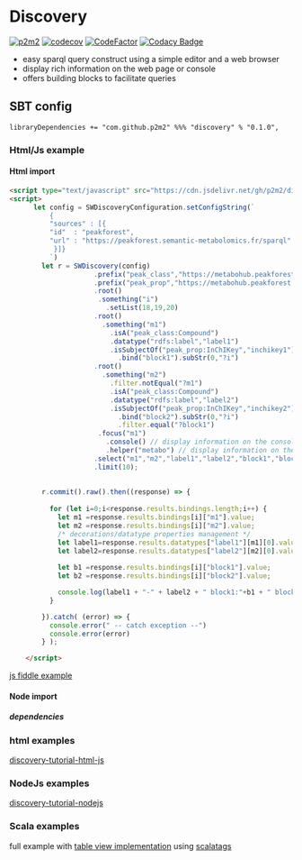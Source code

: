 # Discovery

[![p2m2](https://circleci.com/gh/p2m2/Discovery.svg?style=shield)](https://app.circleci.com/pipelines/github/p2m2)
[![codecov](https://codecov.io/gh/p2m2/Discovery/branch/develop/graph/badge.svg)](https://codecov.io/gh/p2m2/Discovery)
[![CodeFactor](https://www.codefactor.io/repository/github/p2m2/discovery/badge)](https://www.codefactor.io/repository/github/p2m2/discovery)
[![Codacy Badge](https://app.codacy.com/project/badge/Grade/8d8ecb66f9ff4963a22efab3c693b629)](https://www.codacy.com/gh/p2m2/Discovery/dashboard?utm_source=github.com&amp;utm_medium=referral&amp;utm_content=p2m2/Discovery&amp;utm_campaign=Badge_Grade)


- easy sparql query construct using a simple editor and a web browser
- display rich information on the web page or console 
- offers building blocks to facilitate queries

## SBT config

``` 
libraryDependencies += "com.github.p2m2" %%% "discovery" % "0.1.0",
```

### Html/Js example

#### Html import 

```html 
<script type="text/javascript" src="https://cdn.jsdelivr.net/gh/p2m2/discovery@develop/dist/discovery-web.min.js"> </script> 
<script>
      let config = SWDiscoveryConfiguration.setConfigString(`
          {
          "sources" : [{
          "id"  : "peakforest",
          "url" : "https://peakforest.semantic-metabolomics.fr/sparql"
           }]}
          `)
        let r = SWDiscovery(config)
                     .prefix("peak_class","https://metabohub.peakforest.org/ontology/class#")
                     .prefix("peak_prop","https://metabohub.peakforest.org/ontology/property#")
                     .root()
                      .something("i")
                        .setList(18,19,20)
                     .root()
                       .something("m1")
                         .isA("peak_class:Compound")
                         .datatype("rdfs:label","label1")
                         .isSubjectOf("peak_prop:InChIKey","inchikey1")
                           .bind("block1").subStr(0,"?i")
                     .root()
                       .something("m2")
                         .filter.notEqual("?m1")
                         .isA("peak_class:Compound")
                         .datatype("rdfs:label","label2")
                         .isSubjectOf("peak_prop:InChIKey","inchikey2")
                           .bind("block2").subStr(0,"?i")
                           .filter.equal("?block1")
                      .focus("m1")
                        .console() // display information on the console
                        .helper("metabo") // display information on the web page and propose new building block.
                     .select("m1","m2","label1","label2","block1","block2")
                     .limit(10);
      
       
        r.commit().raw().then((response) => {
          
          for (let i=0;i<response.results.bindings.length;i++) {
            let m1 =response.results.bindings[i]["m1"].value;
            let m2 =response.results.bindings[i]["m2"].value;
            /* decorations/datatype properties management */ 
            let label1=response.results.datatypes["label1"][m1][0].value; // all studies with all languages, here we take the first one arbitrarily.
            let label2=response.results.datatypes["label2"][m2][0].value;
            
            let b1 =response.results.bindings[i]["block1"].value;
            let b2 =response.results.bindings[i]["block2"].value;

            console.log(label1 + "-" + label2 + " block1:"+b1 + " block2:"+b2 );
          }

        }).catch( (error) => {
          console.error(" -- catch exception --")
          console.error(error)
        } );

    </script>
 ```


[js fiddle example](https://jsfiddle.net/ofilangi/h6fbg845/)

#### Node import 

##### dependencies 

### html examples

[discovery-tutorial-html-js](https://github.com/p2m2/discovery-tutorial-html-js)

### NodeJs examples

[discovery-tutorial-nodejs](https://github.com/p2m2/discovery-tutorial-nodejs)

### Scala examples 

full example with [table view implementation](https://github.com/p2m2/discovery-table-view) using [scalatags](https://github.com/lihaoyi/scalatags)
